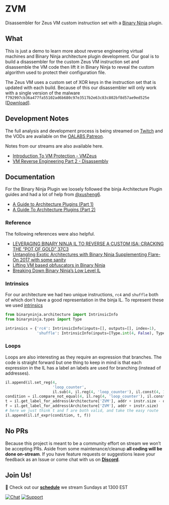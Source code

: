 # ZVM
Disassembler for Zeus VM custom instruction set with a [Binary Ninja](https://binary.ninja/) plugin.

## What
This is just a demo to learn more about reverse engineering virtual machines and Binary Ninja architecture plugin development. Our goal is to build a disassembler for the custom Zeus VM instruction set and disassemble the VM code then lift it in Binary Ninja to reveal the custom algorithm used to protect their configuration file.

The Zeus VM uses a custom set of XOR keys in the instruction set that is updated with each build. Because of this our disassembler will only work with a single version of the malware `f792997cb36a477fa55102ad6b680c97e3517b2e63c83c802bf8d57ae9ed525e` [[Download](https://www.unpac.me/results/bb557f46-a12a-4737-a638-787f982963fd?hash=f792997cb36a477fa55102ad6b680c97e3517b2e63c83c802bf8d57ae9ed525e#/)].

## Development Notes
The full analysis and development process is being streamed on [Twitch](https://www.twitch.tv/oalabslive) and the VODs are available on the [OALABS Patreon](https://www.patreon.com/collection/320968?view=expanded). 

Notes from our streams are also available here.

- [Introduction To VM Protection - VMZeus](https://research.openanalysis.net/vmzues/zeus/vm/obfuscation/tutorial/2024/01/07/into-to-vms.html)
- [VM Reverse Engineering Part 2 - Disassembly](https://research.openanalysis.net/vmzues/zeus/vm/obfuscation/tutorial/2024/01/21/vmzeus-disassembler.html)

## Documentation
For the Binary Ninja Plugin we loosely followed the binja Architecture Plugin guides and had a lot of help from [@xusheng6](https://github.com/xusheng6).

- [A Guide to Architecture Plugins (Part 1)](https://binary.ninja/2020/01/08/guide-to-architecture-plugins-part1.html)
- [A Guide To Architecture Plugins (Part 2)](https://binary.ninja/2021/12/09/guide-to-architecture-plugins-part2.html)

### Reference 
The following references were also helpful.

- [LEVERAGING BINARY NINJA IL TO REVERSE A CUSTOM ISA: CRACKING THE “POT OF GOLD” 37C3](https://www.synacktiv.com/en/publications/leveraging-binary-ninja-il-to-reverse-a-custom-isa-cracking-the-pot-of-gold-37c3)
- [Untangling Exotic Architectures with Binary Ninja Supplementing Flare-On 2017 with some sanity](https://blog.ret2.io/2017/10/17/untangling-exotic-architectures-with-binary-ninja/)
- [Lifting VM based obfuscators in Binary Ninja](https://www.lodsb.com/lifting-vm-based-obfuscators-in-binary-ninja)
- [Breaking Down Binary Ninja’s Low Level IL](https://blog.trailofbits.com/2017/01/31/breaking-down-binary-ninjas-low-level-il/)

### Intrinsics
For our architecture we had two unique instructions, `rc4` and `shuffle` both of which don't have a good representation in the binja IL. To represent these we used [intrinsics](https://api.binary.ninja/binaryninja.architecture-module.html#binaryninja.architecture.IntrinsicInfo)

```python
from binaryninja.architecture import IntrinsicInfo
from binaryninja.types import Type

intrinsics = {'rc4': IntrinsicInfo(inputs=[], outputs=[], index=1),
              'shuffle': IntrinsicInfo(inputs=[Type.int(4, False), Type.int(1, False)], outputs=[], index=2)
```

### Loops
Loops are also interesting as they require an expression that branches. The code is straight forward but one thing to keep in mind is that each expression in the IL has a label an labels are used for branching (instead of addresses).

```python
il.append(il.set_reg(4,
                     'loop_counter',
                     il.sub(4, il.reg(4, 'loop_counter'), il.const(4, 1))))
condition = il.compare_not_equal(4, il.reg(4, 'loop_counter'), il.const(4, 0))
t = il.get_label_for_address(Architecture['ZVM'], addr + instr.size - op2.value)
f = il.get_label_for_address(Architecture['ZVM'], addr + instr.size)
# here we just think t and f are both valid, and take the easy route
il.append(il.if_expr(condition, t, f))
```


## No PRs
Because this project is meant to be a community effort on stream we won’t be accepting PRs. Aside from some maintenance/cleanup **all coding will be done on-stream**. If you have feature requests or suggestions leave your feedback as an Issue or come chat with us on [**Discord**](https://discord.gg/oalabs).

## Join Us!
 💖 Check out our [**schedule**](https://www.twitch.tv/oalabslive/schedule) we stream Sundays at 1300 EST

[![Chat](https://img.shields.io/badge/Chat-Discord-blueviolet)](https://discord.gg/oalabs) [![Support](https://img.shields.io/badge/Support-Patreon-FF424D)](https://www.patreon.com/oalabs)
